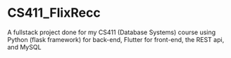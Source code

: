 # CS411_FlixRecc
A fullstack project done for my CS411 (Database Systems) course using Python (flask framework) for back-end, Flutter for front-end, the REST api, and MySQL
